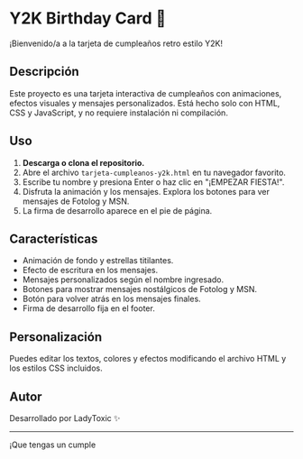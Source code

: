 # Y2K Birthday Card 🎉

¡Bienvenido/a a la tarjeta de cumpleaños retro estilo Y2K!

## Descripción

Este proyecto es una tarjeta interactiva de cumpleaños con animaciones, efectos visuales y mensajes personalizados. Está hecho solo con HTML, CSS y JavaScript, y no requiere instalación ni compilación.

## Uso

1. **Descarga o clona el repositorio.**
2. Abre el archivo `tarjeta-cumpleanos-y2k.html` en tu navegador favorito.
3. Escribe tu nombre y presiona Enter o haz clic en "¡EMPEZAR FIESTA!".
4. Disfruta la animación y los mensajes. Explora los botones para ver mensajes de Fotolog y MSN.
5. La firma de desarrollo aparece en el pie de página.

## Características

- Animación de fondo y estrellas titilantes.
- Efecto de escritura en los mensajes.
- Mensajes personalizados según el nombre ingresado.
- Botones para mostrar mensajes nostálgicos de Fotolog y MSN.
- Botón para volver atrás en los mensajes finales.
- Firma de desarrollo fija en el footer.

## Personalización

Puedes editar los textos, colores y efectos modificando el archivo HTML y los estilos CSS incluidos.

## Autor

Desarrollado por LadyToxic ✨

---

¡Que tengas un cumple